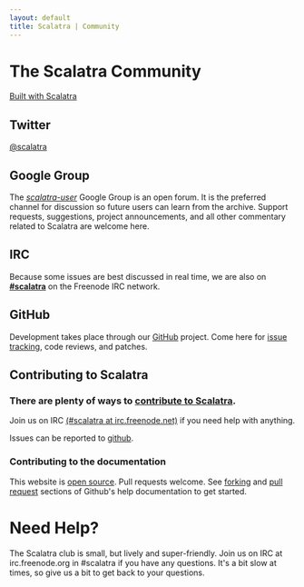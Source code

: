 ```yaml
---
layout: default
title: Scalatra | Community
---
```


<div class="page-header">
  <h1>The Scalatra Community</h1>
</div>

[Built with Scalatra](built-with.html)

## Twitter

[@scalatra](http://twitter.com/#!/scalatra)

## Google Group

The [*scalatra-user*](http://groups.google.com/group/scalatra-user) Google Group
is an open forum.  It is the preferred channel for discussion so future users
can learn from the archive.  Support requests, suggestions, project
announcements, and all other commentary related to Scalatra are welcome here.

## IRC

Because some issues are best discussed in real time, we are also on [**#scalatra**](http://webchat.freenode.net/?channels=#scalatra) on the Freenode IRC network.

## GitHub

Development takes place through our [GitHub](http://github.com/scalatra/scalatra) project.  Come here for [issue tracking](http://github.com/scalatra/scalatra/issues), code reviews, and patches.


## Contributing to Scalatra


### There are plenty of ways to [contribute to Scalatra][contributing].

Join us on IRC [(#scalatra at irc.freenode.net)][freenode] if you need help
with anything.

Issues can be reported to [github][issues].

### Contributing to the documentation

This website is [open source][docs-contributing].  Pull requests welcome.
See [forking][forking] and [pull request][pull-requests] sections of Github's
help documentation to get started.

[contributing]: http://www.scalatra.org
[freenode]: http://www.freenode.net
[issues]: http://github.com/scalatra/scalatra/issues
[forking]: http://help.github.com/forking/
[pull-requests]: http://help.github.com/pull-requests/
[docs-contributing]: http://github.com/scalatra/scalatra-website

Need Help?
==========

The Scalatra club is small, but lively and super-friendly.  Join us on IRC at
irc.freenode.org in #scalatra if you have any questions.  It's a bit
slow at times, so give us a bit to get back to your questions.
